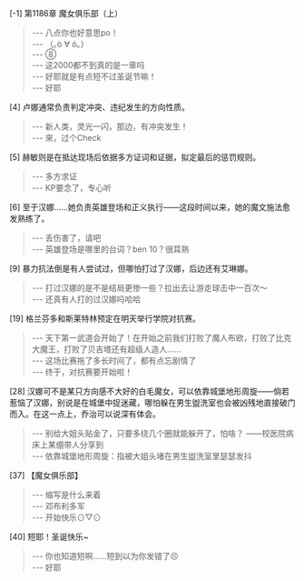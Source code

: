 
[-1] 第1186章 魔女俱乐部（上）
>--- 八点你也好意思po！<br>
>--- （｡ò ∀ ó｡）<br>
>--- ⑧<br>
>--- 这2000都不到真的是一章吗<br>
>--- 好耶就是有点短不过圣诞节嘛！<br>
>--- 好耶<br>

[4] 卢娜通常负责判定冲突、违纪发生的方向性质。
>--- 新人类，灵光一闪，那边，有冲突发生！<br>
>--- 來，过个Check<br>

[5] 赫敏则是在抵达现场后依据多方证词和证据，拟定最后的惩罚规则。
>--- 多方求证<br>
>--- KP要念了，专心听<br>

[6] 至于汉娜……她负责英雄登场和正义执行——这段时间以来，她的魔文施法愈发熟练了。
>--- 丢伤害了，请吧<br>
>--- 英雄登场是哪里的台词？ben 10？很耳熟<br>

[9] 暴力抗法倒是有人尝试过，但哪怕打过了汉娜，后边还有艾琳娜。
>--- 打过汉娜的是不是结局更惨一些？拉出去让游走球击中一百次～<br>
>--- 还真有人打的过汉娜吗哈哈<br>

[19] 格兰芬多和斯莱特林预定在明天举行学院对抗赛。
>--- 天下第一武道会开始了！在开始之前我们打败了魔人布欧，打败了比克大魔王，打败了贝吉塔还有超级人造人……<br>
>--- 这场比赛拖了多长时间了，都有点忘剧情了<br>
>--- 终于，对抗赛要开始啦！<br>

[28] 汉娜可不是某只方向感不大好的白毛魔女，可以依靠城堡地形周旋——倘若惹恼了汉娜，别说是在城堡中捉迷藏，哪怕躲在男生盥洗室也会被凶残地直接破门而入。在这一点上，乔治可以说深有体会。
>--- 别给大姐头贴金了，只要多绕几个圈就能躲开了，怕啥？
——校医院病床上某绷带人分享到<br>
>--- 依靠城堡地形周旋：指被大姐头堵在男生盥洗室里瑟瑟发抖<br>

[37] 【魔女俱乐部】
>--- 缩写是什么来着<br>
>--- 邓布利多军<br>
>--- 开始快乐⊙▽⊙<br>

[40] 短耶！圣诞快乐~
>--- 你也知道短啊……短到以为你发错了😣<br>
>--- 好耶<br>
